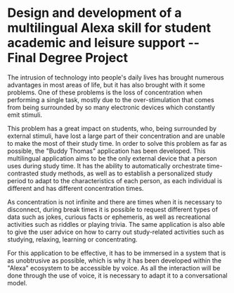 # Design and development of a multilingual Alexa skill for student academic and leisure support -- Final Degree Project
The intrusion of technology into people's daily lives has brought numerous advantages in most areas of life, but it has also brought with it some problems. One of these problems is the loss of concentration when performing a single task, mostly due to the over-stimulation that comes from being surrounded by so many electronic devices which constantly emit stimuli.

This problem has a great impact on students, who, being surrounded by external stimuli, have lost a large part of their concentration and are unable to make the most of their study time. In order to solve this problem as far as possible, the "Buddy Thomas" application has been developed.
This multilingual application aims to be the only external device that a person uses during study time. It has the ability to automatically orchestrate time-contrasted study methods, as well as to establish a personalized study period to adapt to the characteristics of each person, as each individual is different and has different concentration times.

As concentration is not infinite and there are times when it is necessary to disconnect, during break times it is possible to request different types of data such as jokes, curious facts or ephemeris, as well as recreational activities such as riddles or playing trivia. The same application is also able to give the user advice on how to carry out study-related activities such as studying, relaxing, learning or concentrating.

For this application to be effective, it has to be immersed in a system that is as unobtrusive as possible, which is why it has been developed within the "Alexa" ecosystem to be accessible by voice. As all the interaction will be done through the use of voice, it is necessary to adapt it to a conversational model.
